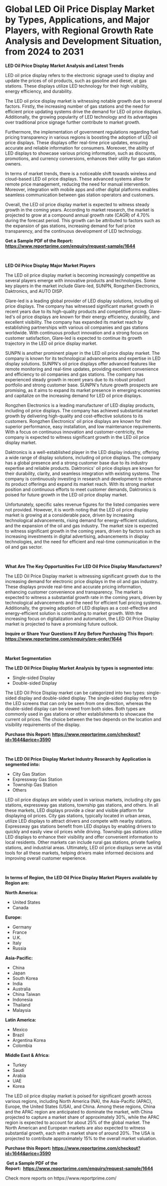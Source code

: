 <p><h1>Global LED Oil Price Display Market by Types, Applications, and Major Players, with Regional Growth Rate Analysis and Development Situation, from 2024 to 2031</h1></p><p><strong>LED Oil Price Display Market Analysis and Latest Trends</strong></p>
<p><p>LED oil price display refers to the electronic signage used to display and update the prices of oil products, such as gasoline and diesel, at gas stations. These displays utilize LED technology for their high visibility, energy efficiency, and durability.</p><p>The LED oil price display market is witnessing notable growth due to several factors. Firstly, the increasing number of gas stations and the need for efficient price updating systems drive the demand for LED oil price displays. Additionally, the growing popularity of LED technology and its advantages over traditional price signage further contribute to market growth.</p><p>Furthermore, the implementation of government regulations regarding fuel pricing transparency in various regions is boosting the adoption of LED oil price displays. These displays offer real-time price updates, ensuring accurate and reliable information for consumers. Moreover, the ability of LED displays to showcase various pricing information, such as discounts, promotions, and currency conversions, enhances their utility for gas station owners.</p><p>In terms of market trends, there is a noticeable shift towards wireless and cloud-based LED oil price displays. These advanced systems allow for remote price management, reducing the need for manual intervention. Moreover, integration with mobile apps and other digital platforms enables seamless communication between gas station operators and customers.</p><p>Overall, the LED oil price display market is expected to witness steady growth in the coming years. According to market research, the market is projected to grow at a compound annual growth rate (CAGR) of 4.70% during the forecast period. This growth can be attributed to factors such as the expansion of gas stations, increasing demand for fuel price transparency, and the continuous development of LED technology.</p></p>
<p><strong>Get a Sample PDF of the Report:&nbsp; <a href="https://www.reportprime.com/enquiry/request-sample/1644">https://www.reportprime.com/enquiry/request-sample/1644</a></strong></p>
<p>&nbsp;</p>
<p><strong>LED Oil Price Display Major Market Players</strong></p>
<p><p>The LED oil price display market is becoming increasingly competitive as several players emerge with innovative products and technologies. Some key players in the market include Glare-led, SUNPN, Rongzhen Electronics, Daktronics, and AUTO DISP.</p><p>Glare-led is a leading global provider of LED display solutions, including oil price displays. The company has witnessed significant market growth in recent years due to its high-quality products and competitive pricing. Glare-led's oil price displays are known for their energy efficiency, durability, and excellent visibility. The company has expanded its market reach by establishing partnerships with various oil companies and gas stations worldwide. With continuous product innovation and a strong focus on customer satisfaction, Glare-led is expected to continue its growth trajectory in the LED oil price display market.</p><p>SUNPN is another prominent player in the LED oil price display market. The company is known for its technological advancements and expertise in LED display solutions. SUNPN's oil price displays offer advanced features like remote monitoring and real-time updates, providing excellent convenience and efficiency to oil companies and gas stations. The company has experienced steady growth in recent years due to its robust product portfolio and strong customer base. SUNPN's future growth prospects are promising, as it aims to expand its market presence in emerging economies and capitalize on the increasing demand for LED oil price displays.</p><p>Rongzhen Electronics is a leading manufacturer of LED display products, including oil price displays. The company has achieved substantial market growth by delivering high-quality and cost-effective solutions to its customers. Rongzhen Electronics' oil price displays are known for their superior performance, easy installation, and low maintenance requirements. With a focus on continuous innovation and customer-centricity, the company is expected to witness significant growth in the LED oil price display market.</p><p>Daktronics is a well-established player in the LED display industry, offering a wide range of display solutions, including oil price displays. The company has a global presence and a strong customer base due to its industry expertise and reliable products. Daktronics' oil price displays are known for their durability, clarity, and seamless integration with existing systems. The company is continuously investing in research and development to enhance its product offerings and expand its market reach. With its strong market position and continuous efforts to meet customer demands, Daktronics is poised for future growth in the LED oil price display market.</p><p>Unfortunately, specific sales revenue figures for the listed companies were not provided. However, it is worth noting that the LED oil price display market is growing at a considerable pace, driven by increasing technological advancements, rising demand for energy-efficient solutions, and the expansion of the oil and gas industry. The market size is expected to witness significant growth in the coming years, driven by factors such as increasing investments in digital advertising, advancements in display technologies, and the need for efficient and real-time communication in the oil and gas sector.</p></p>
<p>&nbsp;</p>
<p><strong>What Are The Key Opportunities For LED Oil Price Display Manufacturers?</strong></p>
<p><p>The LED Oil Price Display market is witnessing significant growth due to the increasing demand for electronic price displays in the oil and gas industry. These displays provide real-time and accurate pricing information, enhancing customer convenience and transparency. The market is expected to witness a substantial growth rate in the coming years, driven by technological advancements and the need for efficient fuel pricing systems. Additionally, the growing adoption of LED displays as a cost-effective and energy-efficient solution is contributing to market growth. With the increasing focus on digitalization and automation, the LED Oil Price Display market is projected to have a promising future outlook.</p></p>
<p><strong>Inquire or Share Your Questions If Any Before Purchasing This Report: <a href="https://www.reportprime.com/enquiry/pre-order/1644">https://www.reportprime.com/enquiry/pre-order/1644</a></strong></p>
<p>&nbsp;</p>
<p><strong>Market Segmentation</strong></p>
<p><strong>The LED Oil Price Display Market Analysis by types is segmented into:</strong></p>
<p><ul><li>Single-sided Display</li><li>Double-sided Display</li></ul></p>
<p><p>The LED Oil Price Display market can be categorized into two types: single-sided display and double-sided display. The single-sided display refers to the LED screens that can only be seen from one direction, whereas the double-sided display can be viewed from both sides. Both types are commonly used in gas stations or other establishments to showcase the current oil prices. The choice between the two depends on the location and visibility requirements of the display.</p></p>
<p><strong>Purchase this Report:&nbsp;<a href="https://www.reportprime.com/checkout?id=1644&price=3590">https://www.reportprime.com/checkout?id=1644&price=3590</a></strong></p>
<p>&nbsp;</p>
<p><strong>The LED Oil Price Display Market Industry Research by Application is segmented into:</strong></p>
<p><ul><li>City Gas Station</li><li>Expressway Gas Station</li><li>Township Gas Station</li><li>Others</li></ul></p>
<p><p>LED oil price displays are widely used in various markets, including city gas stations, expressway gas stations, township gas stations, and others. In all these markets, LED displays provide a clear and visible platform for displaying oil prices. City gas stations, typically located in urban areas, utilize LED displays to attract drivers and compete with nearby stations. Expressway gas stations benefit from LED displays by enabling drivers to quickly and easily view oil prices while driving. Township gas stations utilize LED displays to enhance their visibility and offer convenient information to local residents. Other markets can include rural gas stations, private fueling stations, and industrial areas. Ultimately, LED oil price displays serve as vital tools for all these markets, helping drivers make informed decisions and improving overall customer experience.</p></p>
<p>&nbsp;</p>
<p><strong>In terms of Region, the LED Oil Price Display Market Players available by Region are:</strong></p>
<p>
    <p> <strong> North America: </strong>
        <ul>
            <li>United States</li>
            <li>Canada</li>
        </ul>
        </p> 
    <p> <strong> Europe: </strong>
        <ul>
            <li>Germany</li>
            <li>France</li>
            <li>U.K.</li>
            <li>Italy</li>
            <li>Russia</li>
        </ul>
        </p> 
    <p> <strong> Asia-Pacific: </strong>
        <ul>
            <li>China</li>
            <li>Japan</li>
            <li>South Korea</li>
            <li>India</li>
            <li>Australia</li>
            <li>China Taiwan</li>
            <li>Indonesia</li>
            <li>Thailand</li>
            <li>Malaysia</li>
        </ul>
        </p> 
    <p> <strong> Latin America: </strong>
        <ul>
            <li>Mexico</li>
            <li>Brazil</li>
            <li>Argentina Korea</li>
            <li>Colombia</li>
        </ul>
        </p> 
    <p> <strong> Middle East & Africa: </strong>
        <ul>
            <li>Turkey</li>
            <li>Saudi</li>
            <li>Arabia</li>
            <li>UAE</li>
            <li>Korea</li>
        </ul>
    </p>
    </p>
<p><p>The LED oil price display market is poised for significant growth across various regions, including North America (NA), the Asia-Pacific (APAC), Europe, the United States (USA), and China. Among these regions, China and the APAC region are anticipated to dominate the market, with China projected to capture a market share of approximately 30%, while the APAC region is expected to account for about 25% of the global market. The North American and European markets are also expected to witness substantial growth, each with a market share of around 20%. The USA is projected to contribute approximately 15% to the overall market valuation.</p></p>
<p><strong>Purchase this Report: <a href="https://www.reportprime.com/checkout?id=1644&price=3590">https://www.reportprime.com/checkout?id=1644&price=3590</a></strong></p>
<p>&nbsp;<strong>Get a Sample PDF of the Report:&nbsp;&nbsp;<a href="https://www.reportprime.com/enquiry/request-sample/1644">https://www.reportprime.com/enquiry/request-sample/1644</a></strong></p>
<p><strong></strong></p>
<p>Check more reports on https://www.reportprime.com/</p>